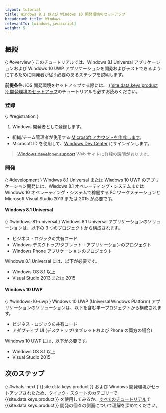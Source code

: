 ```yaml
---
layout: tutorial
title: Windows 8.1 および Windows 10 開発環境のセットアップ
breadcrumb_title: Windows
relevantTo: [windows,javascript]
weight: 5
---
```

<!-- NLS_CHARSET=UTF-8 -->
## 概説
{: #overview }
このチュートリアルでは、Windows 8.1 Universal アプリケーションおよび Windows 10 UWP アプリケーションを開発およびテストできるようにするために開発者が従う必要のあるステップを説明します。

**前提条件:** iOS 開発環境をセットアップする際には、 [{{site.data.keys.product }} 開発環境のセットアップ](../mobilefirst/)のチュートリアルも必ずお読みください。

### 登録
{: #registration }
1. Windows 開発者として登録します。

- 組織/チーム管理者が使用する [Microsoft アカウントを作成します](https://signup.live.com/)。
- Microsoft ID を使用して、[Windows Dev Center](https://dev.windows.com/en-us/programs/join) にサインインします。

> [Windows developer support](https://dev.windows.com/en-us/support) Web サイトに詳細の説明があります。

### 開発
{: #development }
Windows 8.1 Universal または Windows 10 UWP のアプリケーション開発には、Windows 8.1 オペレーティング・システムまたは Windows 10 オペレーティング・システムで稼働する PC ワークステーションと Microsoft Visual Studio 2013 または 2015 が必要です。

#### Windows 8.1 Universal
{: #windows-81-universal }
Windows 8.1 Universal アプリケーションのソリューションは、以下の 3 つのプロジェクトから構成されます。

- ビジネス・ロジックの共有コード
- Windows デスクトップ/タブレット・アプリケーションのプロジェクト
- Windows Phone アプリケーションのプロジェクト

Windows 8.1 Universal には、以下が必要です。

- Windows OS 8.1 以上
- Visual Studio 2013 または 2015

#### Windows 10 UWP
{: #windows-10-uwp }
Windows 10 UWP (Universal Windows Platform) アプリケーションのソリューションは、以下を含む単一プロジェクトから構成されます。

- ビジネス・ロジックの共有コード
- アダプティブ UI (デスクトップ/タブレットおよび Phone の両方の場合) 

Windows 10 UWP には、以下が必要です。

- Windows OS 8.1 以上
- Visual Studio 2015

## 次のステップ
{: #whats-next }
{{site.data.keys.product }} および Windows 開発環境がセットアップされたため、[クイック・スタート](../../../quick-start/windows-8-10/)のカテゴリーで {{site.data.keys.product }} を使用してみるか、[すべてのチュートリアル](../../../all-tutorials)で {{site.data.keys.product }} 開発の個々の側面について理解を深めてください。
